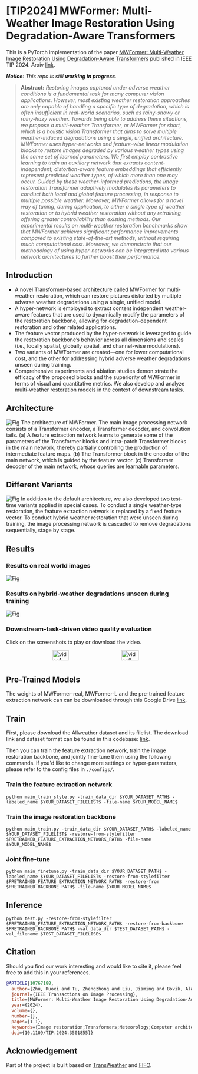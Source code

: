 # [TIP2024]  MWFormer: Multi-Weather Image Restoration Using Degradation-Aware Transformers 

This is a PyTorch implementation of the paper [MWFormer: Multi-Weather Image Restoration Using Degradation-Aware Transformers](https://ieeexplore.ieee.org/abstract/document/10767188) published in IEEE TIP 2024. Arxiv [link](https://arxiv.org/abs/2411.17226).

*__Notice__: This repo is still __working in progress__.*

> **Abstract:** *Restoring images captured under adverse weather conditions is a fundamental task for many computer vision applications. However, most existing weather restoration approaches are only capable of handling a specific type of degradation, which is often insufficient in real-world scenarios, such as rainy-snowy or rainy-hazy weather. Towards being able to address these situations, we propose a multi-weather Transformer, or MWFormer for short, which is a holistic vision Transformer that aims to solve multiple weather-induced degradations using a single, unified architecture. MWFormer uses hyper-networks and feature-wise linear modulation blocks to restore images degraded by various weather types using the same set of learned parameters. We first employ contrastive learning to train an auxiliary network that extracts content-independent, distortion-aware feature embeddings that efficiently represent predicted weather types, of which more than one may occur. Guided by these weather-informed predictions, the image restoration Transformer adaptively modulates its parameters to conduct both local and global feature processing, in response to multiple possible weather. Moreover, MWFormer allows for a novel way of tuning, during application, to either a single type of weather restoration or to hybrid weather restoration without any retraining, offering greater controllability than existing methods. Our experimental results on multi-weather restoration benchmarks show that MWFormer achieves significant performance improvements compared to existing state-of-the-art methods, without requiring much computational cost. Moreover, we demonstrate that our methodology of using hyper-networks can be integrated into various network architectures to further boost their performance.*

## Introduction
-  A novel Transformer-based architecture
 called MWFormer for multi-weather restoration, which can restore pictures distorted by multiple adverse weather degradations using a single, unified model.
- A hyper-network is employed to extract content independent weather-aware features that are used to dynamically modify the parameters of the restoration backbone, allowing for degradation-dependent restoration and other related applications.
- The feature vector produced by the hyper-network is leveraged to guide the restoration backbone’s behavior across all dimensions and scales (i.e., locally spatial, globally spatial, and channel-wise modulations).
- Two variants of MWFormer are created—one for lower computational cost, and the other for addressing hybrid adverse weather degradations unseen during training.
-  Comprehensive experiments and ablation studies demon strate the efficacy of the proposed blocks and the superiority of MWFormer in terms of visual and quantitative metrics. We also develop and analyze multi-weather restoration models in the context of downstream tasks.

 ## Architecture
 ![Fig](./figs/architecture.png)
The architecture of MWFormer. The main image processing network consists of a Transformer encoder, a Transformer decoder, and convolution tails. (a) A feature extraction network learns to generate some of the parameters of the Transformer blocks and intra-patch Transformer blocks in the main network, thereby partially controlling the production of intermediate feature maps. (b) The Transformer block in the encoder of the main network, which is guided by the feature vector. (c) Transformer decoder of the main network, whose queries are learnable parameters.

## Different Variants
 ![Fig](./figs/variants.png)
In addition to the default architecture, we also developed two test-time variants applied in special cases. To conduct a single weather-type restoration, the feature extraction network is replaced by a fixed feature vector. To conduct hybrid weather restoration that were unseen during training, the image processing network is cascaded to remove degradations sequentially, stage by stage.

## Results
### Results on real world images
  ![Fig](./figs/results.png)
### Results on hybrid-weather degradations unseen during training
  ![Fig](./figs/hybrid.png)
### Downstream-task-driven video quality evaluation
Click on the screenshots to play or download the video.

<div style="display: flex; justify-content: space-evenly; width: 100%;">
  <a href="https://drive.google.com/file/d/1NI3mTAAhlk7zAvlHjxe_Dl7OTW4NMLVx/view?usp=drive_link">
    <img src="./figs/screenshot1.png" alt="video1" style="height: auto; width: 85%;object-fit: cover;">
  </a>
  <a href="https://drive.google.com/file/d/1qtOtD6yoJ7OxM6IWbAai1s-AVtSvJxDV/view?usp=drive_link">
    <img src="./figs/screenshot2.png" alt="video2" style="height: auto; width: 85%;object-fit: cover;">
  </a>
</div>

## Pre-Trained Models
The weights of MWFormer-real, MWFormer-L and the pre-trained feature extraction network can can be downloaded through this Google Drive [link](https://drive.google.com/file/d/12tP7I1wm7sSI7ZlLBZz78tlrIV-JhsWP/view?usp=sharing).

## Train
First, please download the Allweather dataset and its filelist. The download link and dataset format can be found in this codebase: [link](https://github.com/jeya-maria-jose/TransWeather). 

Then you can train the feature extraction network, train the image restoration backbone, and jointly fine-tune them using the following commands. If you'd like to change more settings or hyper-parameters, please refer to the config files in `./configs/`.
### Train the feature extraction network
``` shell
python main_train_style.py -train_data_dir $YOUR_DATASET_PATH$ -labeled_name $YOUR_DATASET_FILELIST$ -file-name $YOUR_MODEL_NAME$
```
### Train the image restoration backbone
``` shell
python main_train.py -train_data_dir $YOUR_DATASET_PATH$ -labeled_name $YOUR_DATASET_FILELIST$ -restore-from-stylefilter $PRETRAINED_FEATURE_EXTRACTION_NETWORK_PATH$ -file-name $YOUR_MODEL_NAME$
```

### Joint fine-tune
```shell
python main_finetune.py -train_data_dir $YOUR_DATASET_PATH$ -labeled_name $YOUR_DATASET_FILELIST$ -restore-from-stylefilter $PRETRAINED_FEATURE_EXTRACTION_NETWORK_PATH$ -restore-from $PRETRAINED_BACKBONE_PATH$ -file-name $YOUR_MODEL_NAME$
```

## Inference
```shell
python test.py -restore-from-stylefilter $PRETRAINED_FEATURE_EXTRACTION_NETWORK_PATH$ -restore-from-backbone $PRETRAINED_BACKBONE_PATH$ -val_data_dir $TEST_DATASET_PATH$ -val_filename $TEST_DATASET_FILELISE$
```

## Citation
Should you find our work interesting and would like to cite it, please feel free to add this in your references. 
```bibtex
@ARTICLE{10767188,
  author={Zhu, Ruoxi and Tu, Zhengzhong and Liu, Jiaming and Bovik, Alan C. and Fan, Yibo},
  journal={IEEE Transactions on Image Processing}, 
  title={MWFormer: Multi-Weather Image Restoration Using Degradation-Aware Transformers}, 
  year={2024},
  volume={},
  number={},
  pages={1-1},
  keywords={Image restoration;Transformers;Meteorology;Computer architecture;Feature extraction;Degradation;Rain;Decoding;Computer vision;Computational modeling;image restoration;adverse weather;multi-task learning;low-level vision;transformer},
  doi={10.1109/TIP.2024.3501855}}
```

## Acknowledgement
Part of the project is built based on [TransWeather](https://github.com/jeya-maria-jose/TransWeather) and [FIFO](https://github.com/sohyun-l/fifo).
